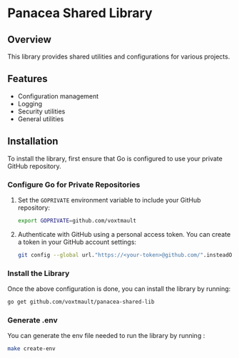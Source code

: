 # Panacea Shared Library

## Overview

This library provides shared utilities and configurations for various projects.

## Features

- Configuration management
- Logging
- Security utilities
- General utilities

## Installation

To install the library, first ensure that Go is configured to use your private GitHub repository.

### Configure Go for Private Repositories

1. Set the `GOPRIVATE` environment variable to include your GitHub repository:

    ```sh
    export GOPRIVATE=github.com/voxtmault
    ```

2. Authenticate with GitHub using a personal access token. You can create a token in your GitHub account settings:

    ```sh
    git config --global url."https://<your-token>@github.com/".insteadOf "https://github.com/"
    ```

### Install the Library

Once the above configuration is done, you can install the library by running:

```sh
go get github.com/voxtmault/panacea-shared-lib
```

### Generate .env

You can generate the env file needed to run the library by running :

```sh
make create-env
```
